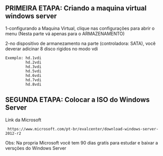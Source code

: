 
 
## PRIMEIRA ETAPA: Criando a maquina virtual windows server<br>

1-configurando a Maquina Virtual, clique nas configurações para abrir o menu (Nesta parte vá apenas para o ARMAZENAMENTO)<br>


2-no dispositivo de armanezamento na parte (controladora: SATA), você deverar adicinar 8 disco rigidos no modo vdi<br>


    Exemplo: hd.1vdi
             hd.2vdi
             hd.3vdi
             hd.5vdi
             hd.6vdi
             hd.7vdi
             hd.8vdi

## SEGUNDA ETAPA: Colocar a ISO do Windows Server<br>

Link da Microsoft

     https://www.microsoft.com/pt-br/evalcenter/download-windows-server-2012-r2


Obs: Na propria Microsoft você tem 90 dias gratís para estudar e baixar a versções do Windows Server<br>     



